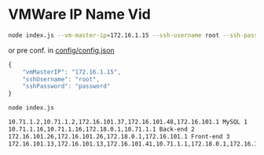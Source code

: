 # VMWare IP Name Vid

```bash
node index.js --vm-master-ip=172.16.1.15 --ssh-username root --ssh-password password
```
or pre conf. in [config/config.json](config/config.json)
```JavaScript
{
    "vmMasterIP": "172.16.1.15",
    "sshUsername": "root",
    "sshPassword": "password"
}
```

```bash
node index.js

```

```bash
10.71.1.2,10.71.1.2,172.16.101.37,172.16.101.48,172.16.101.1 MySQL 1
10.71.1.16,10.71.1.16,172.18.0.1,10.71.1.1 Back-end 2
172.16.101.26,172.16.101.26,172.18.0.1,172.16.101.1 Front-end 3
172.16.101.13,172.16.101.13,172.16.101.41,10.71.1.1,172.18.0.1,172.16.101.1 Back-up 4
```
